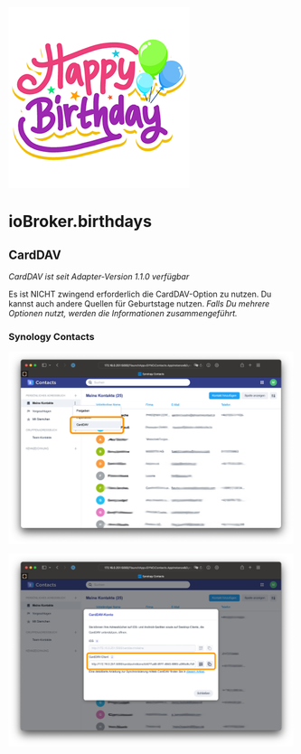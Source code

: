 ![Logo](../../admin/birthdays.png)

# ioBroker.birthdays

## CardDAV

_CardDAV ist seit Adapter-Version 1.1.0 verfügbar_

Es ist NICHT zwingend erforderlich die CardDAV-Option zu nutzen. Du kannst auch andere Quellen für Geburtstage nutzen. _Falls Du mehrere Optionen nutzt, werden die Informationen zusammengeführt._

### Synology Contacts

![CardDAV Settings Synology](./img/carddav-synology-settings.png)

![CardDAV URL Synology](./img/carddav-synology-url.png)
